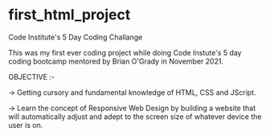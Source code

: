 # first_html_project
Code Institute's 5 Day Coding Challange

This was my first ever coding project while doing Code Instute's 5 day coding bootcamp mentored by Brian O'Grady in November 2021.

OBJECTIVE :- 

-> Getting cursory and fundamental knowledge of HTML, CSS and JScript.

-> Learn the concept of Responsive Web Design by building a website that will automatically adjust and adept to the screen size of whatever device the user is on.


